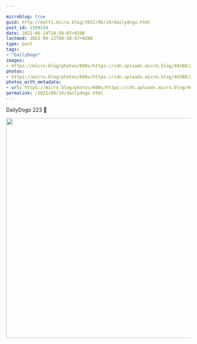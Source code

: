 ```yaml
---

microblog: true
guid: http://matti.micro.blog/2022/06/14/dailydogo.html
post_id: 1598154
date: 2022-06-14T18:50:07+0200
lastmod: 2022-09-12T08:58:47+0200
type: post
tags:
- "DailyDogo"
images:
- https://micro.blog/photos/600x/https://cdn.uploads.micro.blog/44388/2022/332d8d33ef.jpg
photos:
- https://micro.blog/photos/600x/https://cdn.uploads.micro.blog/44388/2022/332d8d33ef.jpg
photos_with_metadata:
- url: https://micro.blog/photos/600x/https://cdn.uploads.micro.blog/44388/2022/332d8d33ef.jpg
permalink: /2022/06/14/dailydogo.html
---
```

DailyDogo 223 🐶

<img src="/media/uploads/2022/332d8d33ef.jpg" width="600" height="600" alt="" />
